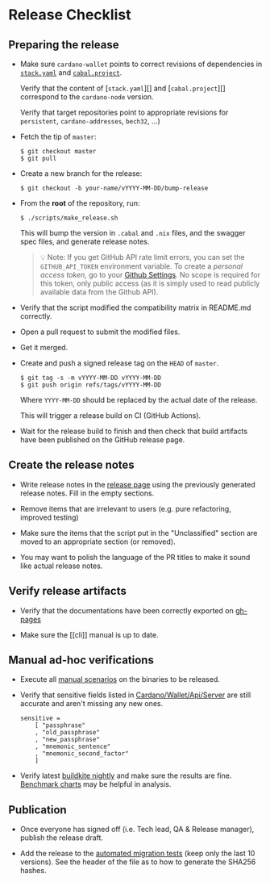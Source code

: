 # Release Checklist

## Preparing the release

- Make sure `cardano-wallet` points to correct revisions of dependencies in
  [`stack.yaml`](https://github.com/input-output-hk/cardano-wallet/blob/master/stack.yaml) and
  [`cabal.project`](https://github.com/input-output-hk/cardano-wallet/blob/master/cabal.project).

  Verify that the content of [`stack.yaml`][] and [`cabal.project`][] correspond to the `cardano-node` version.

  Verify that target repositories point to appropriate revisions for `persistent`, `cardano-addresses`, `bech32`, ...)

- Fetch the tip of `master`:

  ```shell
  $ git checkout master
  $ git pull
  ```

- Create a new branch for the release:

  ```shell
  $ git checkout -b your-name/vYYYY-MM-DD/bump-release
  ```

- From the **root** of the repository, run:

  ```shell
  $ ./scripts/make_release.sh
  ```

  This will bump the version in `.cabal` and `.nix` files, and the
  swagger spec files, and generate release notes.

  > :bulb: Note: If you get GitHub API rate limit errors, you can
  > set the `GITHUB_API_TOKEN` environment variable. To create a
  > _personal access token_, go to your
  > [Github Settings](https://github.com/settings/tokens).
  > No scope is required for this token, only public access (as it
  > is simply used to read publicly available data from the Github
  > API).

- Verify that the script modified the compatibility matrix in README.md correctly.

- Open a pull request to submit the modified files.

- Get it merged.

- Create and push a signed release tag on the `HEAD` of `master`.

  ```shell
  $ git tag -s -m vYYYY-MM-DD vYYYY-MM-DD
  $ git push origin refs/tags/vYYYY-MM-DD
  ```

  Where `YYYY-MM-DD` should be replaced by the actual date of the release.

  This will trigger a release build on CI (GitHub Actions).

- Wait for the release build to finish and then check that
  build artifacts have been published on the GitHub release page.

## Create the release notes

- Write release notes in the
  [release page](https://github.com/input-output-hk/cardano-wallet/releases)
  using the previously generated release notes. Fill in the empty
  sections.

- Remove items that are irrelevant to users (e.g. pure
  refactoring, improved testing)

- Make sure the items that the script put in the "Unclassified"
  section are moved to an appropriate section (or removed).

- You may want to polish the language of the PR titles to make it
  sound like actual release notes.


## Verify release artifacts

- Verify that the documentations have been correctly exported on
  [gh-pages](https://github.com/input-output-hk/cardano-wallet/tree/gh-pages)

- Make sure the [[cli]] manual is up to date.


## Manual ad-hoc verifications

- Execute all [manual scenarios](https://github.com/input-output-hk/cardano-wallet/tree/master/test/manual) on the binaries to be released.

- Verify that sensitive fields listed in [Cardano/Wallet/Api/Server](https://github.com/input-output-hk/cardano-wallet/blob/master/lib/core/src/Cardano/Wallet/Api/Server.hs#L409) are still accurate and aren't missing any new ones.
  ```
  sensitive =
      [ "passphrase"
      , "old_passphrase"
      , "new_passphrase"
      , "mnemonic_sentence"
      , "mnemonic_second_factor"
      ]
  ```

- Verify latest [buildkite nightly](https://buildkite.com/input-output-hk/cardano-wallet-nightly) and make sure the results are fine. [Benchmark charts](http://cardano-wallet-benchmarks.herokuapp.com/) may be helpful in analysis.

## Publication

- Once everyone has signed off (i.e. Tech lead, QA & Release manager), publish the release draft.

- Add the release to the [automated migration tests](https://github.com/input-output-hk/cardano-wallet/blob/master/nix/migration-tests.nix#L44-L61) (keep only the last 10 versions). See the header of the file as to how to generate the SHA256 hashes.

